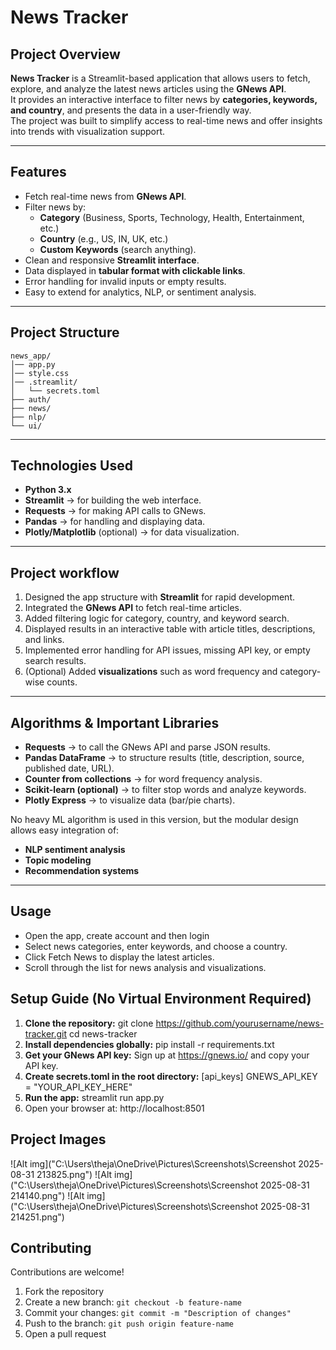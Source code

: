 # News Tracker  

## Project Overview 
**News Tracker** is a Streamlit-based application that allows users to fetch, explore, and analyze the latest news articles using the **GNews API**.  
It provides an interactive interface to filter news by **categories, keywords, and country**, and presents the data in a user-friendly way.  
The project was built to simplify access to real-time news and offer insights into trends with visualization support.  

---

## Features  
- Fetch real-time news from **GNews API**.  
- Filter news by:
  - **Category** (Business, Sports, Technology, Health, Entertainment, etc.)  
  - **Country** (e.g., US, IN, UK, etc.)  
  - **Custom Keywords** (search anything).  
- Clean and responsive **Streamlit interface**.  
- Data displayed in **tabular format with clickable links**.  
- Error handling for invalid inputs or empty results.  
- Easy to extend for analytics, NLP, or sentiment analysis.  

---

## Project Structure  
```
news_app/
│── app.py
│── style.css
│── .streamlit/
│   └── secrets.toml
├── auth/
├── news/
├── nlp/
└── ui/
```

---

## Technologies Used  
- **Python 3.x**  
- **Streamlit** → for building the web interface.  
- **Requests** → for making API calls to GNews.  
- **Pandas** → for handling and displaying data.  
- **Plotly/Matplotlib** (optional) → for data visualization.  

---

## Project workflow  
1. Designed the app structure with **Streamlit** for rapid development.  
2. Integrated the **GNews API** to fetch real-time articles.  
3. Added filtering logic for category, country, and keyword search.  
4. Displayed results in an interactive table with article titles, descriptions, and links.  
5. Implemented error handling for API issues, missing API key, or empty search results.  
6. (Optional) Added **visualizations** such as word frequency and category-wise counts.  

---

## Algorithms & Important Libraries  
- **Requests** → to call the GNews API and parse JSON results.  
- **Pandas DataFrame** → to structure results (title, description, source, published date, URL).  
- **Counter from collections** → for word frequency analysis.  
- **Scikit-learn (optional)** → to filter stop words and analyze keywords.  
- **Plotly Express** → to visualize data (bar/pie charts).  

No heavy ML algorithm is used in this version, but the modular design allows easy integration of:  
- **NLP sentiment analysis**  
- **Topic modeling**  
- **Recommendation systems**  

---
## Usage
- Open the app, create account and then login 
- Select news categories, enter keywords, and choose a country.
- Click Fetch News to display the latest articles.
- Scroll through the list for news analysis and visualizations.


## Setup Guide (No Virtual Environment Required)  
1. **Clone the repository:**
    git clone https://github.com/yourusername/news-tracker.git
    cd news-tracker
2. **Install dependencies globally:**
    pip install -r requirements.txt
3. **Get your GNews API key:**
    Sign up at https://gnews.io/ and copy your API key.
4. **Create secrets.toml in the root directory:**
    [api_keys]
    GNEWS_API_KEY = "YOUR_API_KEY_HERE"
5. **Run the app:**
    streamlit run app.py
6.  Open your browser at:
    http://localhost:8501

## Project Images
![Alt img]("C:\Users\theja\OneDrive\Pictures\Screenshots\Screenshot 2025-08-31 213825.png")
![Alt img]("C:\Users\theja\OneDrive\Pictures\Screenshots\Screenshot 2025-08-31 214140.png")
![Alt img]("C:\Users\theja\OneDrive\Pictures\Screenshots\Screenshot 2025-08-31 214251.png")

## Contributing
Contributions are welcome!
1. Fork the repository
2. Create a new branch: `git checkout -b feature-name`
3. Commit your changes: `git commit -m "Description of changes"`
4. Push to the branch: `git push origin feature-name`
5. Open a pull request
